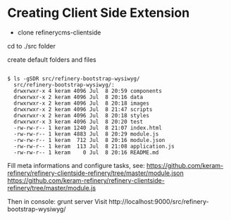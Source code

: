 # Creating Client Side Extension

- clone refinerycms-clientside

cd to ./src folder

create default folders and files

```

$ ls -gSDR src/refinery-bootstrap-wysiwyg/
  src/refinery-bootstrap-wysiwyg/:
  drwxrwxr-x 4 keram 4096 Jul  8 20:59 components
  drwxrwxr-x 2 keram 4096 Jul  8 20:16 data
  drwxrwxr-x 2 keram 4096 Jul  8 20:18 images
  drwxrwxr-x 2 keram 4096 Jul  8 21:47 scripts
  drwxrwxr-x 2 keram 4096 Jul  8 20:18 styles
  drwxrwxr-x 3 keram 4096 Jul  8 20:20 test
  -rw-rw-r-- 1 keram 1240 Jul  8 21:07 index.html
  -rw-rw-r-- 1 keram 4883 Jul  8 20:29 module.js
  -rw-rw-r-- 1 keram  712 Jul  8 20:16 module.json
  -rw-rw-r-- 1 keram  113 Jul  8 21:08 application.js
  -rw-rw-r-- 1 keram    0 Jul  8 20:16 README.md

```

Fill meta informations and configure tasks, see:
https://github.com/keram-refinery/refinery-clientside-refinery/tree/master/module.json
https://github.com/keram-refinery/refinery-clientside-refinery/tree/master/module.js

Then in console: grunt server
Visit http://localhost:9000/src/refinery-bootstrap-wysiwyg/


